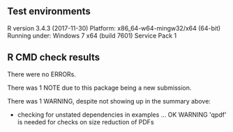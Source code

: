 ## Test environments
R version 3.4.3 (2017-11-30)
Platform: x86_64-w64-mingw32/x64 (64-bit)
Running under: Windows 7 x64 (build 7601) Service Pack 1

## R CMD check results
There were no ERRORs.

There was 1 NOTE due to this package being a new submission.

There was 1 WARNING, despite not showing up in the summary above:

* checking for unstated dependencies in examples ... OK
 WARNING
'qpdf' is needed for checks on size reduction of PDFs